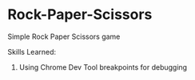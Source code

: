 # Rock-Paper-Scissors

Simple Rock Paper Scissors game

Skills Learned:

1) Using Chrome Dev Tool breakpoints for debugging